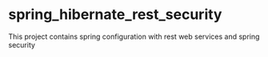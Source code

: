 # spring_hibernate_rest_security
This project contains spring configuration with rest web services and spring security
